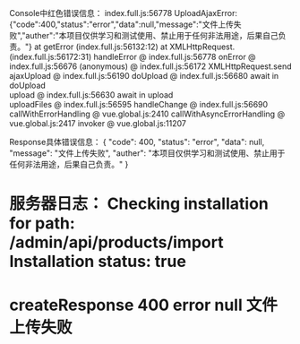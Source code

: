 Console中红色错误信息：
index.full.js:56778 UploadAjaxError: {"code":400,"status":"error","data":null,"message":"文件上传失败","auther":"本项目仅供学习和测试使用、禁止用于任何非法用途，后果自己负责。"}
    at getError (index.full.js:56132:12)
    at XMLHttpRequest.<anonymous> (index.full.js:56172:31)
handleError	@	index.full.js:56778
onError	@	index.full.js:56676
(anonymous)	@	index.full.js:56172
XMLHttpRequest.send		
ajaxUpload	@	index.full.js:56190
doUpload	@	index.full.js:56680
await in doUpload		
upload	@	index.full.js:56630
await in upload		
uploadFiles	@	index.full.js:56595
handleChange	@	index.full.js:56690
callWithErrorHandling	@	vue.global.js:2410
callWithAsyncErrorHandling	@	vue.global.js:2417
invoker	@	vue.global.js:11207

Response具体错误信息：
{
    "code": 400,
    "status": "error",
    "data": null,
    "message": "文件上传失败",
    "auther": "本项目仅供学习和测试使用、禁止用于任何非法用途，后果自己负责。"
}

服务器日志：
Checking installation for path: /admin/api/products/import
Installation status: true
====================================
createResponse 400 error null 文件上传失败
====================================
